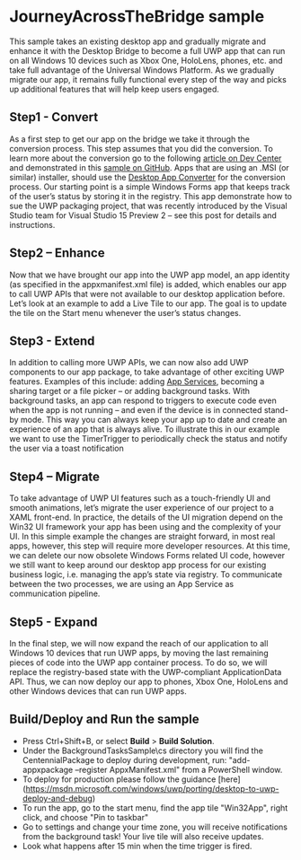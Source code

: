 ﻿# JourneyAcrossTheBridge sample

This sample takes an existing desktop app and gradually migrate and enhance it with the Desktop Bridge to become a full UWP app that can run on all Windows 10 devices such as Xbox One, HoloLens, phones, etc. and take full advantage of the Universal Windows Platform.
As we gradually migrate our app, it remains fully functional every step of the way and picks up additional features that will help keep users engaged.


Step1 - Convert
----------------

As a first step to get our app on the bridge we take it through the conversion process.
This step assumes that you did the conversion. To learn more about the conversion go to the following [article on Dev Center](https://msdn.microsoft.com/en-us/windows/uwp/porting/desktop-to-uwp-manual-conversion) and demonstrated in this [sample on GitHub](https://github.com/Microsoft/DesktopBridgeToUWP-Samples/tree/master/Samples/HelloWorldSample). Apps that are using an .MSI (or similar) installer, should use the [Desktop App Converter](https://msdn.microsoft.com/en-us/windows/uwp/porting/desktop-to-uwp-run-desktop-app-converter) for the conversion process. 
Our starting point is a simple Windows Forms app that keeps track of the user’s status by storing it in the registry.
This app demonstrate how to sue the UWP packaging project, that was recently introduced by the Visual Studio team for Visual Studio 15 Preview 2 – see this post for details and instructions.


Step2 – Enhance
----------------

Now that we have brought our app into the UWP app model, an app identity (as specified in the appxmanifest.xml file) is added, which enables our app to call UWP APIs that were not available to our desktop application before. Let’s look at an example to add a Live Tile to our app. The goal is to update the tile on the Start menu whenever the user’s status changes.


Step3 - Extend
---------------

In addition to calling more UWP APIs, we can now also add UWP components to our app package, to take advantage of other exciting UWP features. Examples of this include: adding [App Services](https://msdn.microsoft.com/en-us/windows/uwp/launch-resume/how-to-create-and-consume-an-app-service), becoming a sharing target or a file picker – or adding background tasks. With background tasks, an app can respond to triggers to execute code even when the app is not running – and even if the device is in connected stand-by mode. This way you can always keep your app up to date and create an experience of an app that is always alive. To illustrate this in our example we want to use the TimerTrigger to periodically check the status and notify the user via a toast notification


Step4 – Migrate
---------------

To take advantage of UWP UI features such as a touch-friendly UI and smooth animations, let’s migrate the user experience of our project to a XAML front-end. In practice, the details of the UI migration depend on the Win32 UI framework your app has been using and the complexity of your UI. In this simple example the changes are straight forward, in most real apps, however, this step will require more developer resources.
At this time, we can delete our now obsolete Windows Forms related UI code, however we still want to keep around our desktop app process for our existing business logic, i.e. managing the app’s state via registry. To communicate between the two processes, we are using an App Service as communication pipeline.


Step5 - Expand
---------------

In the final step, we will now expand the reach of our application to all Windows 10 devices that run UWP apps, by moving the last remaining pieces of code into the UWP app container process. To do so, we will replace the registry-based state with the UWP-compliant ApplicationData API. Thus, we can now deploy our app to phones, Xbox One, HoloLens and other Windows devices that can run UWP apps.


Build/Deploy and Run the sample
-------------------------------

 - Press Ctrl+Shift+B, or select **Build** \> **Build Solution**. 
 - Under the BackgroundTasksSample\cs directory you will find the CentennialPackage to deploy during development, run: "add-appxpackage –register AppxManifest.xml" from a PowerShell window.
 - To deploy for production please follow the guidance [here] (https://msdn.microsoft.com/windows/uwp/porting/desktop-to-uwp-deploy-and-debug)
 - To run the app, go to the start menu, find the app tile "Win32App", right click, and choose "Pin to taskbar"
 - Go to settings and change your time zone, you will receive notifications from the background task! Your live tile will also receive updates. 
 - Look what happens after 15 min when the time trigger is fired.
 
